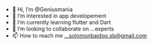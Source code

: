 - 👋 Hi, I’m @Geniusmania
- 👀 I’m interested in app developement
- 🌱 I’m currently learning flutter and Dart
- 💞️ I’m looking to collaborate on ...experts
- 📫 How to reach me ...solomonbaidoo.sb@gmail.com 

<!---
Geniusmania/Geniusmania is a ✨ special ✨ repository because its `README.md` (this file) appears on your GitHub profile.
You can click the Preview link to take a look at your changes.
